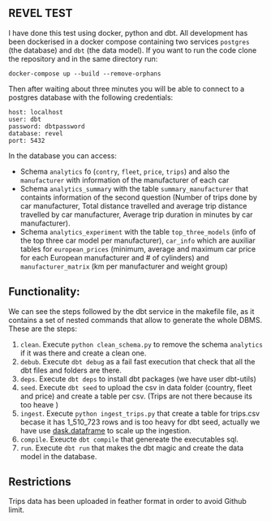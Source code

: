 
## REVEL TEST
I have done this test using docker, python and dbt. 
All development has been dockerised in a docker compose containing two services `postgres` (the database) and `dbt` (the data model).
If you want to run the code clone the repository and in the same directory run:
````
docker-compose up --build --remove-orphans
````
Then after waiting about three minutes you will be able to connect to a postgres database with the following credentials:
````
host: localhost
user: dbt
password: dbtpassword
database: revel
port: 5432
````
In the database you can access:
* Schema `analytics` fo (`contry`, `fleet`, `price`, `trips`) and also the  `manufacturer` with information of the manufacturer of each car 
* Schema `analytics_summary`  with the table `summary_manufacturer` that containts information of the second question (Number of trips done by car manufacturer,  Total distance travelled and average trip distance travelled by car manufacturer, Average trip duration in minutes by car manufacturer). 
* Schema `analytics_experiment` with the table `top_three_models` (info of the top three car model per manufacturer), `car_info` which are auxiliar tables for `european_prices` (minimum, average and maximum car price for each European manufacturer and # of cylinders) and `manufacturer_matrix` (km per manufacturer and weight group)


## Functionality: 
We can see the steps followed by the dbt service in the makefile file, as it contains a set of nested commands that allow to generate the whole DBMS. These are the steps:
1. `clean`. Execute `python clean_schema.py` to remove the schema `analytics` if it was there and create a clean one. 
2. `debub`. Execute `dbt debug` as a fail fast execution that check that all the dbt files and folders are there. 
3. `deps`. Execute `dbt deps` to install dbt packages (we have user dbt-utils)
4. `seed`. Execute `dbt seed` to upload the csv in data folder (country, fleet and price) and create a table per csv. (Trips are not there because its too heave )
5. `ingest`.  Execute `python ingest_trips.py` that create a table for trips.csv becase it has 1_510_723 rows and is too heavy for dbt seed, actually we have use [dask.dataframe](https://docs.dask.org/en/stable/dataframe.html) to scale up the ingestion. 
6. `compile`. Exeucte `dbt compile` that genereate the executables sql. 
7. `run`. Execute `dbt run` that makes the dbt magic and create the data model in the database. 

## Restrictions
Trips data has been uploaded in feather format in order to avoid Github limit. 